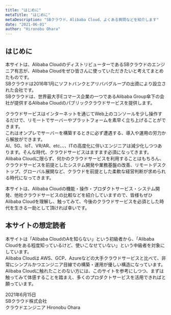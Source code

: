 ```yaml
---
title: "はじめに"
metaTitle: "はじめに"
metaDescription: "SBクラウド、Alibaba Cloud、よくある質問などを紹介します"
date: "2021-06-01"
author: "Hironobu Ohara"
---
```


## はじめに
本サイトは、Alibaba CloudのディストリビューターであるSBクラウドのエンジニア有志が、Alibaba Cloudをぜひ皆さんに使っていただきたいと考えてまとめたものです。   
SBクラウドは2016年1月にソフトバンクとアリババグループの出資により設立された会社です。   
SBクラウドは、世界最大手Eコマース企業の一つであるAlibaba Group傘下の会社が提供するAlibaba Cloudのパブリッククラウドサービスを提供します。   


クラウドサービスはインターネットを通じてWeb上のコンソールを少し操作するだけで、リモートでサーバーやプラットフォームを素早く立ち上げることができます。   
これはオンプレでサーバーを構築するときに必ず遭遇する、導入や運用の労力から解放ができます。   
AI、5G、IoT、VR/AR、etc、、、ITの高度化に伴いエンジニアは減少化しつつあります。そんな時代、クラウドサービスはますます必須になってきます。   
Alibaba Cloudに限らず、何かのクラウドサービスを利用することはもちろん、クラウドサービスを前提としたシステム開発や業務基盤の改善、リモートデスクトップ、グローバル展開など、クラウドを前提とした柔軟な経営判断が求められる時代になってきます。   


本サイトは、Alibaba Cloudの機能・操作・プロダクトサービス・システム開発、他社クラウドサービスの比較などを紹介していますので、皆様もぜひAlibaba Cloudを理解し、触ってみて、今後のクラウドサービスを必須とした時代を生きる一助として頂ければ幸いです。   



## 本サイトの想定読者
本サイトは「Alibaba CloudのAを知らない」という初級者から、「Alibaba Cloudをある程度知っているけど、使いこなせていない」という中級者を対象にしています。   
Alibaba Cloudは AWS、GCP、Azureなどの大手クラウドサービスと比べて、非常にシンプルかつエンジニア目線での構築・運用が優しい構造になっています。   
Alibaba Cloudに触れたことのない方には、このサイトを参考にしつつ、まずは触ってみて体感することを踏まえ、多くのプロダクトサービスを活用できればと願っています。   

2021年6月15日   
SBクラウド株式会社   
クラウドエンジニア Hironobu Ohara   


